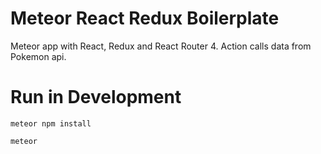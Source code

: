 # Meteor React Redux Boilerplate

Meteor app with React, Redux and React Router 4.
Action calls data from Pokemon api.

# Run in Development

```
meteor npm install
```

```
meteor
```
